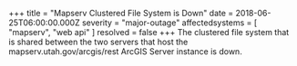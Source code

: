 +++
title = "Mapserv Clustered File System is Down"
date = 2018-06-25T06:00:00.000Z
severity = "major-outage"
affectedsystems = [
  "mapserv",
  "web api"
]
resolved = false
+++
The clustered file system that is shared between the two servers that host the mapserv.utah.gov/arcgis/rest ArcGIS Server instance is down.
